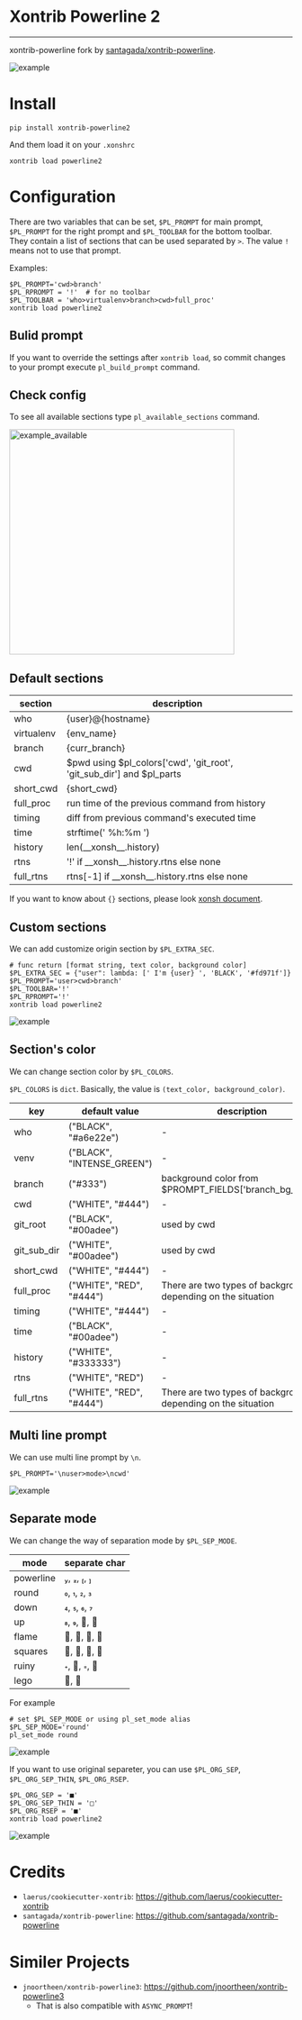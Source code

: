 # Xontrib Powerline 2
---

xontrib-powerline fork by [santagada/xontrib-powerline](https://github.com/santagada/xontrib-powerline).

<img src="https://github.com/6syun9/xontrib-powerline2/raw/master/img/example.png" alt="example" title="example">

# Install

```
pip install xontrib-powerline2
```

And them load it on your ``.xonshrc``

```
xontrib load powerline2
```


# Configuration

There are two variables that can be set, ``$PL_PROMPT`` for main prompt, ``$PL_PROMPT`` for the right prompt and ``$PL_TOOLBAR`` for the bottom toolbar.
They contain a list of sections that can be used separated by ``>``. The value ``!`` means not to use that prompt.

Examples:

```
$PL_PROMPT='cwd>branch'
$PL_RPROMPT = '!'  # for no toolbar
$PL_TOOLBAR = 'who>virtualenv>branch>cwd>full_proc'
xontrib load powerline2
```

## Bulid prompt

If you want to override the settings after `xontrib load`, so commit changes to your prompt execute ``pl_build_prompt`` command.

## Check config

To see all available sections type ``pl_available_sections`` command.

<img src="https://github.com/6syun9/xontrib-powerline2/raw/master/img/example_available.png" alt="example_available" width="400px" title="example_available">

## Default sections

|section|description|
|---|---|
|who| {user}@{hostname} |
|virtualenv| {env_name} |
|branch| {curr_branch} |
|cwd| $pwd using $pl_colors['cwd', 'git_root', 'git_sub_dir'] and $pl_parts |
|short_cwd| {short_cwd} |
|full_proc| run time of the previous command from history |
|timing| diff from previous command's executed time |
|time| strftime(' %h:%m ') |
|history| len(\_\_xonsh\_\_.history) |
|rtns| '!' if \_\_xonsh\_\_.history.rtns else none |
|full_rtns| rtns[-1] if \_\_xonsh\_\_.history.rtns else none |


If you want to know about `{}` sections, please look [xonsh document](https://xon.sh/tutorial.html#customizing-the-prompt).


## Custom sections

We can add customize origin section by `$PL_EXTRA_SEC`.
```
# func return [format string, text color, background color]
$PL_EXTRA_SEC = {"user": lambda: [' I'm {user} ', 'BLACK', '#fd971f']}
$PL_PROMPT='user>cwd>branch'
$PL_TOOLBAR='!'
$PL_RPROMPT='!'
xontrib load powerline2
```
<img src="https://github.com/6syun9/xontrib-powerline2/raw/master/img/example_custom_sec.png" alt="example" title="custom_sec">


## Section's color

We can change section color by `$PL_COLORS`.

`$PL_COLORS` is `dict`. Basically, the value is `(text_color, background_color)`.

|key|default value|description|
|---|---|---|
|who| ("BLACK", "#a6e22e") |-|
|venv| ("BLACK", "INTENSE_GREEN") |-|
|branch| ("#333") | background color from $PROMPT_FIELDS['branch_bg_color'] |
|cwd| ("WHITE", "#444") |-|
|git_root| ("BLACK", "#00adee") | used by cwd |
|git_sub_dir| ("WHITE", "#00adee") | used by cwd |
|short_cwd| ("WHITE", "#444") |-|
|full_proc| ("WHITE", "RED", "#444") |There are two types of background depending on the situation|
|timing| ("WHITE", "#444") |-|
|time| ("BLACK", "#00adee") |-|
|history| ("WHITE", "#333333") |-|
|rtns| ("WHITE", "RED") |-|
|full_rtns| ("WHITE", "RED", "#444") |There are two types of background depending on the situation|


## Multi line prompt

We can use multi line prompt by `\n`.
```
$PL_PROMPT='\nuser>mode>\ncwd'
```

<img src="https://github.com/vaaaaanquish/xontrib-powerline2/raw/master/img/example_multiline.png" alt="example" title="multiline">

## Separate mode

We can change the way of separation mode by `$PL_SEP_MODE`.

|mode|separate char|
|---|---|
|powerline| , , , |
|round| , , ,  |
|down| , , ,  |
|up| , , ,  |
|flame| , , ,  |
|squares| , , ,  |
|ruiny| , , ,  |
|lego| ,  |

For example
```
# set $PL_SEP_MODE or using pl_set_mode alias
$PL_SEP_MODE='round'
pl_set_mode round
```
<img src="https://github.com/6syun9/xontrib-powerline2/raw/master/img/example_round.png" alt="example" title="round">

If you want to use original separeter, you can use `$PL_ORG_SEP`, `$PL_ORG_SEP_THIN`, `$PL_ORG_RSEP`.
```
$PL_ORG_SEP = '■'
$PL_ORG_SEP_THIN = '□'
$PL_ORG_RSEP = '■'
xontrib load powerline2
```
<img src="https://github.com/6syun9/xontrib-powerline2/raw/master/img/example_origin_sep.png" alt="example" title="origin_sep">

# Credits

 - `laerus/cookiecutter-xontrib`: https://github.com/laerus/cookiecutter-xontrib
 - `santagada/xontrib-powerline`: https://github.com/santagada/xontrib-powerline

# Similer Projects

 - `jnoortheen/xontrib-powerline3`: https://github.com/jnoortheen/xontrib-powerline3
    - That is also compatible with `ASYNC_PROMPT`!
